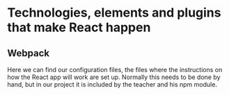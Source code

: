 # Technologies, elements and plugins that make React happen

## Webpack

Here we can find our configuration files, the files where the instructions on how the React app will work are set up.
Normally this needs to be done by hand, but in our project it is included by the teacher and his npm module.
